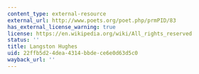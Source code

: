 ```yaml
---
content_type: external-resource
external_url: http://www.poets.org/poet.php/prmPID/83
has_external_license_warning: true
license: https://en.wikipedia.org/wiki/All_rights_reserved
status: ''
title: Langston Hughes
uid: 22ffb5d2-4dea-4314-bbde-ce6e0d63d5c0
wayback_url: ''
---
```

